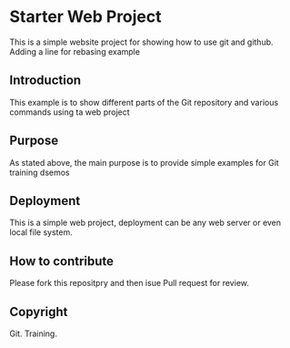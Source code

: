 # Starter Web Project

This is a simple website project for showing how to use git and github. Adding a line for rebasing example

## Introduction

This example is to show different parts of the Git repository and various commands using ta web project

## Purpose

As stated above, the main purpose is to provide simple examples for Git training dsemos

## Deployment

This is a simple web project, deployment can be any web server or even local file system.

## How to contribute

Please fork this repositpry and then isue Pull request for review.

## Copyright

Git. Training.
